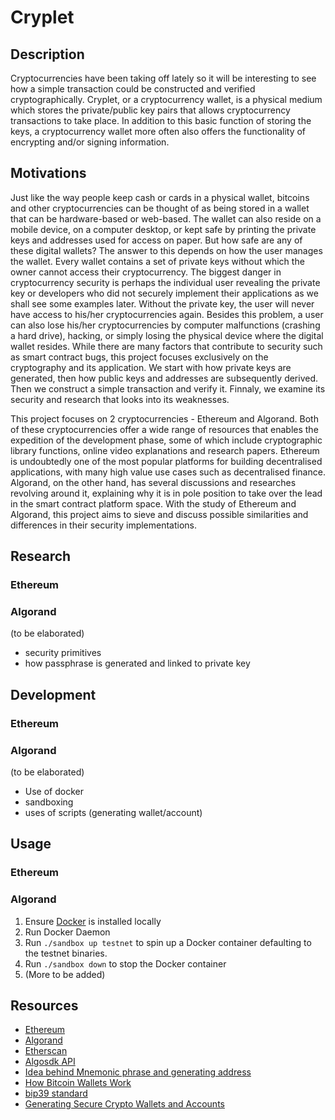 # Cryplet

## Description
Cryptocurrencies have been taking off lately so it will be interesting to see how a simple transaction could be constructed and verified cryptographically. Cryplet, or a cryptocurrency wallet, is a physical medium which stores the private/public key pairs that allows cryptocurrency transactions to take place. In addition to this basic function of storing the keys, a cryptocurrency wallet more often also offers the functionality of encrypting and/or signing information. 

## Motivations
Just like the way people keep cash or cards in a physical wallet, bitcoins and other cryptocurrencies can be thought of as being stored in a wallet that can be hardware-based or web-based. The wallet can also reside on a mobile device, on a computer desktop, or kept safe by printing the private keys and addresses used for access on paper. But how safe are any of these digital wallets? The answer to this depends on how the user manages the wallet. Every wallet contains a set of private keys without which the  owner cannot access their cryptocurrency. The biggest danger in cryptocurrency security is perhaps the individual user revealing the private key or developers who did not securely implement their applications as we shall see some examples later. Without the private key, the user will never have access to his/her cryptocurrencies again. Besides this problem, a user can also lose his/her cryptocurrencies by computer malfunctions (crashing a hard drive), hacking, or simply losing the physical device where the digital wallet resides. While there are many factors that contribute to security such as smart contract bugs, this project focuses exclusively on the cryptography and its application. We start with how private keys are generated, then how public keys and addresses are subsequently derived. Then we construct a simple transaction and verify it. Finnaly, we examine its security and research that looks into its weaknesses.

This project focuses on 2 cryptocurrencies - Ethereum and Algorand. Both of these cryptocurrencies offer a wide range of resources that enables the expedition of the development phase, some of which include cryptographic library functions, online video explanations and research papers. Ethereum is undoubtedly one of the most popular platforms for building decentralised applications, with many high value use cases such as decentralised finance. Algorand, on the other hand, has several discussions and researches revolving around it, explaining why it is in pole position to take over the lead in the smart contract platform space. With the study of Ethereum and Algorand, this project aims to sieve and discuss possible similarities and differences in their security implementations.

## Research
### Ethereum

### Algorand
(to be elaborated)
- security primitives
- how passphrase is generated and linked to private key

## Development
### Ethereum

### Algorand
(to be elaborated)
- Use of docker
- sandboxing
- uses of scripts (generating wallet/account)

## Usage
### Ethereum

### Algorand
1. Ensure [Docker](https://docs.docker.com/get-docker/) is installed locally
2. Run Docker Daemon
3. Run `./sandbox up testnet` to spin up a Docker container defaulting to the testnet binaries.
4. Run `./sandbox down` to stop the Docker container
5. (More to be added)

## Resources
- [Ethereum](https://ethereum.org/en/)
- [Algorand](https://www.algorand.com/)
- [Etherscan](https://etherscan.io/)
- [Algosdk API](https://py-algorand-sdk.readthedocs.io/en/latest/)
- [Idea behind Mnemonic phrase and generating address](https://medium.com/mycrypto/the-journey-from-mnemonic-phrase-to-address-6c5e86e11e14)
- [How Bitcoin Wallets Work](https://www.youtube.com/watch?v=GSTiKjnBaes)
- [bip39 standard](https://github.com/bitcoin/bips/blob/master/bip-0039.mediawiki)
- [Generating Secure Crypto Wallets and Accounts](https://www.youtube.com/watch?v=x-P-nmhiO-g)

